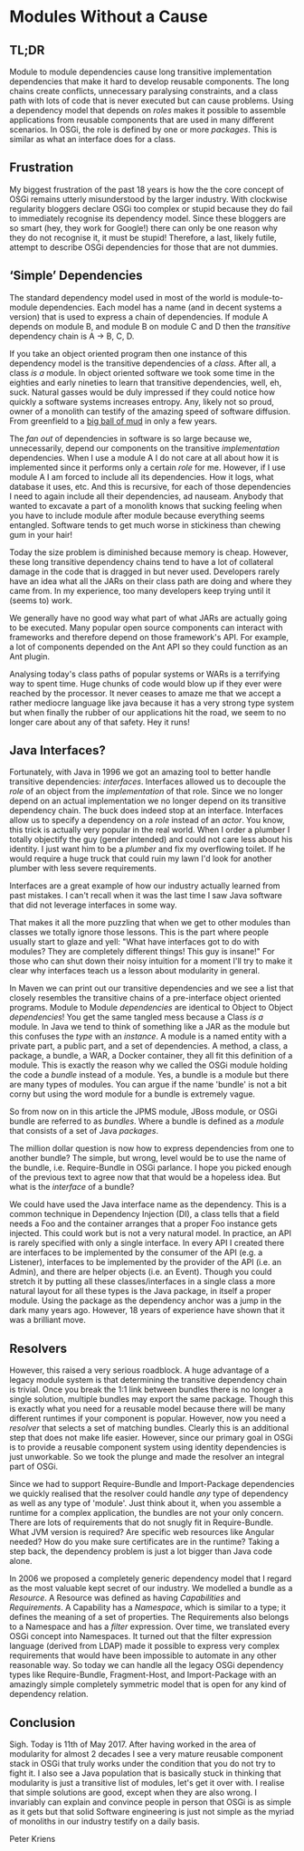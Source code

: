 # Modules Without a Cause


## TL;DR

Module to module dependencies cause long transitive implementation dependencies that make it hard to develop reusable components. The long chains create conflicts, unnecessary paralysing constraints, and a class path with lots of code that is never executed but can cause problems. Using a dependency model that depends on _roles_ makes it possible to assemble applications from reusable components that are used in many different scenarios. In OSGi, the role is defined by one or more _packages_. This is similar as what an interface does for a class.

## Frustration

My biggest frustration of the past 18 years is how the the core concept of OSGi remains utterly misunderstood by the larger industry. With clockwise regularity bloggers declare OSGi too complex or stupid because they do fail to immediately recognise its dependency model. Since these bloggers are so smart (hey, they work for Google!) there can only be one reason why they do not recognise it, it must be stupid! Therefore, a last, likely futile, attempt to describe OSGi dependencies for those that are not dummies.

## ‘Simple’ Dependencies

The standard dependency model used in most of the world is module-to-module dependencies. Each model has a name (and in decent systems a version) that is used to express a chain of dependencies. If module A depends on module B, and module B on module C and D then the _transitive_ dependency chain is A -> B, C, D.

If you take an object oriented program then one instance of this dependency model is the transitive dependencies of a _class_. After all, a class _is a_ module. In object oriented software we took some time in the eighties and early nineties to learn that transitive dependencies, well, eh, suck. Natural gasses would be duly impressed if they could notice how quickly a software systems increases entropy. Any, likely not so proud, owner of a monolith can testify of the amazing speed of software diffusion. From greenfield to a [big ball of mud][1] in only a few years. 

The _fan out_ of dependencies in software is so large because we, unnecessarily, depend our components on the transitive _implementation_ dependencies. When I use a module A I do not care at all about how it is implemented since it performs only  a certain _role_ for me. However, if I use module A I am forced to include all its dependencies. How it logs, what database it uses, etc. And this is recursive, for each of those dependencies I need to again include all their dependencies, ad nauseam. Anybody that wanted to excavate a part of a monolith knows that sucking feeling when you have to include module after module because everything seems entangled. Software tends to get much worse in stickiness than chewing gum in your hair!

Today the size problem is diminished because memory is cheap. However, these long transitive dependency chains tend to have a lot of collateral damage in the code that is dragged in but never used. Developers rarely have an idea what all the JARs on their class path are doing and where they came from. In my experience, too many developers keep trying until it (seems to) work.

We generally have no good way what part of what JARs are actually going to be executed. Many popular open source components can interact with frameworks and therefore depend on those framework's API. For example, a lot of components depended on the Ant API so they could function as an Ant plugin. 

Analysing today's class paths of popular systems or WARs is a terrifying way to spent time. Huge chunks of code would blow up if they ever were reached by the processor. It never ceases to amaze me that we accept a rather mediocre language like java because it has a very strong type system but when finally the rubber of our applications hit the road, we seem to no longer care about any of that safety. Hey it runs!

## Java Interfaces?

Fortunately, with Java in 1996 we got an amazing tool to better handle transitive dependencies: _interfaces_. Interfaces allowed us to decouple the _role_ of an object from the _implementation_ of that role. Since we no longer depend on an actual implementation we no longer depend on its transitive dependency chain. The buck does indeed stop at an interface. Interfaces allow us to specify a dependency on a _role_ instead of an _actor_. You know, this trick is actually very popular in the real world. When I order a plumber I totally objectify the guy (gender intended) and could not care less about his identity. I just want him to be a _plumber_ and fix my overflowing toilet. If he would require a huge truck that could ruin my lawn I'd look for another plumber with less severe requirements. 

Interfaces are a great example of how our industry actually learned from past mistakes. I can't recall when it was the last time I saw Java software that did not leverage interfaces in some way.

That makes it all the more puzzling that when we get to other modules than classes we totally ignore those lessons. This is the part where people usually start to glaze and yell: "What have interfaces got to do with modules? They are completely different things! This guy is insane!" For those who can shut down their noisy intuition for a moment I'll try to make it clear why interfaces teach us a lesson about modularity in general.

In Maven we can print out our transitive dependencies and we see a list that closely resembles the transitive chains of a pre-interface object oriented programs. Module to Module _dependencies_ are identical to Object to Object _dependencies_! You get the same tangled mess because a Class _is a_ module. In Java we tend to think of something like a JAR as the module but this confuses the _type_ with an _instance_. A module is a named entity with a private part, a public part,  and a set of dependencies. A method, a class, a package, a bundle, a WAR, a Docker container, they all fit this definition of a module. This is exactly the reason why we called the OSGi module holding the code a _bundle_ instead of a module. Yes, a bundle is a module but there are many types of modules. You can argue if the name 'bundle' is not a bit corny but using the word module for a bundle is extremely vague. 

So from now on in this article the JPMS module, JBoss module, or OSGi bundle are referred to as _bundles_. Where a bundle is defined as a _module_ that consists of a set of Java _packages_.

The million dollar question is now how to express dependencies from one to another bundle? The simple, but wrong, level would be to use the name of the bundle, i.e. Require-Bundle in OSGi parlance. I hope you picked enough of the previous text to agree now that that would be a hopeless idea. But what is the _interface_ of a bundle? 

We could have used the Java interface name as the dependency. This is a common technique in Dependency Injection (DI), a class tells that a field needs a Foo and the container arranges that a proper Foo instance gets injected. This could work but is not a very natural model. In practice, an API is rarely specified with only a single interface. In every API I created there are interfaces to be implemented by the consumer of the API (e.g. a Listener), interfaces to be implemented by the provider of the API (i.e. an Admin), and there are helper objects (i.e. an Event). Though you could stretch it by putting all these classes/interfaces in a single class a more natural layout for all these types is the Java package, in itself a proper module. Using the package as the dependency anchor was a jump in the dark many years ago. However, 18 years of experience have shown that it was a brilliant move. 

## Resolvers

However, this raised a very serious roadblock. A huge advantage of a legacy module system is that determining the transitive dependency chain is trivial. Once you break the 1:1 link between bundles there is no longer a single solution, multiple bundles may export the same package. Though this is exactly what you need for a reusable model because there will be many different runtimes if your component is popular. However, now you need a _resolver_ that selects a set of matching bundles. Clearly this is an additional step that does not make life easier. However, since our primary goal in OSGi is to provide a reusable component system using identity dependencies is just unworkable. So we took the plunge and made the resolver an integral part of OSGi.

Since we had to support Require-Bundle and Import-Package dependencies we quickly realised that the resolver could handle _any_ type of dependency as well as any type of 'module'. Just think about it, when you assemble a runtime for a complex application, the bundles are not your only concern. There are lots of requirements that do not snugly fit in Require-Bundle. What JVM version is required? Are specific web resources like Angular needed? How do you make sure certificates are in the runtime? Taking a step back, the dependency problem is just a lot bigger than Java code alone.

In 2006 we proposed a completely generic dependency model that I regard as the most valuable kept secret of our industry. We modelled a bundle as a _Resource_. A Resource was defined as having _Capabilities_ and _Requirements_. A Capability has a _Namespace_, which is similar to a type; it defines the meaning of a set of properties. The Requirements also belongs to a Namespace and has a _filter_ expression. Over time, we translated every OSGi concept into Namespaces. It turned out that the filter expression language (derived from LDAP) made it possible to express very complex requirements that would have been impossible to automate in any other reasonable way. So today we can handle all the legacy OSGi dependency types like Require-Bundle, Fragment-Host, and Import-Package with an amazingly simple completely symmetric model that is open for any kind of dependency relation.

## Conclusion

Sigh. Today is 11th of May 2017. After having worked in the area of modularity for almost 2 decades I see a very mature reusable component stack in OSGi that truly works under the condition that you do not try to fight it. I also see a Java population that is basically stuck in thinking that modularity is just a transitive list of modules, let's get it over with. I realise that simple solutions are good, except when they are also wrong. I invariably can explain and convince people in person that OSGi is as simple as it gets but that solid Software engineering is just not simple as the myriad of monoliths in our industry testify on a daily basis.

Peter Kriens

[1]: http://www.laputan.org/mud/



















